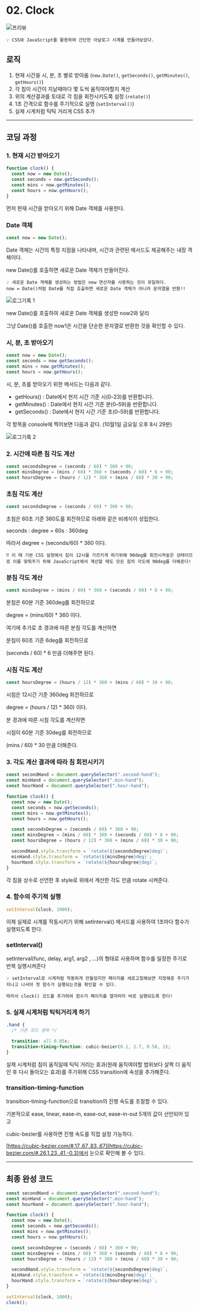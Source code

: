 # 02. Clock

![프리뷰](https://user-images.githubusercontent.com/87363422/156191836-73b67902-75bb-44a1-8dd2-4da732159bed.png)

```
💡 CSS와 JavaScript를 활용하여 간단한 아날로그 시계를 만들어보았다.
```

## 로직

1. 현재 시간을 시, 분, 초 별로 받아옴 (`new.Date()`, `getSeconds()`, `getMinutes()`, `getHours()`)
2. 각 침이 시간이 지날때마다 몇 도씩 움직여야할지 계산
3. 위의 계산결과를 토대로 각 침을 회전시키도록 설정 (`rotate()`)
4. 1초 간격으로 함수를 주기적으로 실행 (`setInterval()`)
5. 실제 시계처럼 틱틱 거리게 CSS 추가

---

## 코딩 과정

### **1. 현재 시간 받아오기**

```jsx
function clock() {
  const now = new Date();
  const seconds = now.getSeconds();
  const mins = now.getMinutes();
  const hours = now.getHours();
}
```

먼저 현재 시간을 받아오기 위해 Date 객체를 사용한다.

### Date 객체

```jsx
const now = new Date();
```

Date 객체는 시간의 특정 지점을 나타내며, 시간과 관련된 메서드도 제공해주는 내장 객체이다.

new Date()를 호출하면 새로운 Date 객체가 만들어진다.

```
💡 새로운 Date 객체를 생성하는 방법은 new 연산자를 사용하는 것이 유일하다.
now = Date()처럼 Date를 직접 호출하면 새로운 Date 객체가 아니라 문자열을 반환!!
```

![로그기록 1](https://user-images.githubusercontent.com/87363422/156237712-9a67ff01-73ad-40cb-9ea3-182f8853bdf6.png)

new Date()를 호출하여 새로운 Date 객체를 생성한 now2와 달리

그냥 Date()를 호출한 now1은 시간을 단순한 문자열로 반환한 것을 확인할 수 있다.

### 시, 분, 초 받아오기

```jsx
const now = new Date();
const seconds = now.getSeconds();
const mins = now.getMinutes();
const hours = now.getHours();
```

시, 분, 초를 받아오기 위한 메서드는 다음과 같다.

- getHours() : Date에서 현지 시간 기준 시(0–23)를 반환합니다.
- getMinutes() : Date에서 현지 시간 기준 분(0–59)을 반환합니다.
- getSeconds() : Date에서 현지 시간 기준 초(0–59)를 반환합니다.

각 항목을 console에 찍어보면 다음과 같다. (10월1일 금요일 오후 8시 29분)

![로그기록 2](https://user-images.githubusercontent.com/87363422/156191799-d9687ad7-bb67-499c-8661-9fb93d5f41fd.png)

### **2. 시간에 따른 침 각도 계산**

```jsx
const secondsDegree = (seconds / 60) * 360 + 90;
const minsDegree = (mins / 60) * 360 + (seconds / 60) * 6 + 90;
const hoursDegree = (hours / 12) * 360 + (mins / 60) * 30 + 90;
```

### 초침 각도 계산

```jsx
const secondsDegree = (seconds / 60) * 360 + 90;
```

초침은 60초 기준 360도를 회전하므로 아래와 같은 비례식이 성립한다.

seconds : degree = 60s : 360deg

따라서 degree = (seconds/60) \* 360 이다.

```
‼️ 이 때 기본 CSS 설정에서 침이 12시를 가르키게 하기위해 90deg를 회전시켜놓은 상태이므로 이를 맞춰주기 위해 JavaScript에서 계산할 때도 모든 침의 각도에 90deg를 더해준다!
```

### 분침 각도 계산

```jsx
const minsDegree = (mins / 60) * 360 + (seconds / 60) * 6 + 90;
```

분침은 60분 기준 360deg를 회전하므로

degree = (mins/60) \* 360 이다.

여기에 추가로 초 경과에 따른 분침 각도를 계산하면

분침이 60초 기준 6deg를 회전하므로

(seconds / 60) \* 6 만큼 더해주면 된다.

### 시침 각도 계산

```jsx
const hoursDegree = (hours / 12) * 360 + (mins / 60) * 30 + 90;
```

시침은 12시간 기준 360deg 회전하므로

degree = (hours / 12) \* 360) 이다.

분 경과에 따른 시침 각도를 계산하면

시침이 60분 기준 30deg를 회전하므로

(mins / 60) \* 30 만큼 더해준다.

### **3. 각도 계산 결과에 따라 침 회전시키기**

```jsx
const secondHand = document.querySelector(".second-hand");
const minHand = document.querySelector(".min-hand");
const hourHand = document.querySelector(".hour-hand");

function clock() {
  const now = new Date();
  const seconds = now.getSeconds();
  const mins = now.getMinutes();
  const hours = now.getHours();

  const secondsDegree = (seconds / 60) * 360 + 90;
  const minsDegree = (mins / 60) * 360 + (seconds / 60) * 6 + 90;
  const hoursDegree = (hours / 12) * 360 + (mins / 60) * 30 + 90;

  secondHand.style.transform = `rotate(${secondsDegree}deg)`;
  minHand.style.transform = `rotate(${minsDegree}deg)`;
  hourHand.style.transform = `rotate(${hoursDegree}deg)`;
}
```

각 침을 상수로 선언한 후 style로 위에서 계산한 각도 만큼 rotate 시켜준다.

### **4. 함수의 주기적 실행**

```jsx
setInterval(clock, 1000);
```

이제 실제로 시계를 작동시키기 위해 setInterval() 메서드를 사용하여 1초마다 함수가 실행되도록 한다.

### setInterval()

setInterval(func, delay, arg1, arg2 , ...)의 형태로 사용하며 함수를 일정한 주기로 반복 실행시켜준다

```
💡 setInterval로 시계처럼 작동하게 만들었지만 페이지를 새로고침해보면 지정해준 주기가 지나고 나서야 첫 함수가 실행되는것을 확인할 수 있다.

따라서 clock() 코드를 추가하여 함수가 페이지를 열자마자 바로 실행되도록 한다!
```

### **5. 실제 시계처럼 틱틱거리게 하기**

```css
.hand {
  /* 기존 코드 생략 */

  transition: all 0.05s;
  transition-timing-function: cubic-bezier(0.1, 2.7, 0.58, 1);
}
```

실제 시계처럼 침이 움직일때 틱틱 거리는 효과(원래 움직여야할 범위보다 살짝 더 움직인 후 다시 돌아오는 효과)를 주기위해 CSS transition에 속성을 추가해준다.

### transition-timing-function

transition-timing-function으로 transition의 진행 속도를 조절할 수 있다.

기본적으로 ease, linear, ease-in, ease-out, ease-in-out 5개의 값이 선언되어 있고

cubic-bezier를 사용하면 진행 속도를 직접 설정 가능하다.

[https://cubic-bezier.com/#.17,.67,.83,.67](https://cubic-bezier.com/#.26,1.23,.41,-0.3)에서 눈으로 확인해 볼 수 있다.

---

## 최종 완성 코드

```jsx
const secondHand = document.querySelector(".second-hand");
const minHand = document.querySelector(".min-hand");
const hourHand = document.querySelector(".hour-hand");

function clock() {
  const now = new Date();
  const seconds = now.getSeconds();
  const mins = now.getMinutes();
  const hours = now.getHours();

  const secondsDegree = (seconds / 60) * 360 + 90;
  const minsDegree = (mins / 60) * 360 + (seconds / 60) * 6 + 90;
  const hoursDegree = (hours / 12) * 360 + (mins / 60) * 30 + 90;

  secondHand.style.transform = `rotate(${secondsDegree}deg)`;
  minHand.style.transform = `rotate(${minsDegree}deg)`;
  hourHand.style.transform = `rotate(${hoursDegree}deg)`;
}

setInterval(clock, 1000);
clock();
```
